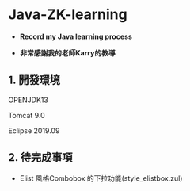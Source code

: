 # Java-ZK-learning
* **Record my Java learning process**

* **非常感謝我的老師Karry的教導**

## 1. 開發環境

  OPENJDK13

  Tomcat 9.0

  Eclipse 2019.09

## 2. 待完成事項

* Elist 風格Combobox 的下拉功能(style_elistbox.zul)





